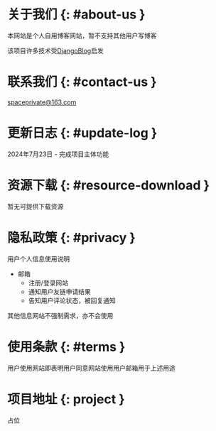 # 关于我们 {: #about-us }

本网站是个人自用博客网站，暂不支持其他用户写博客

该项目许多技术受[DjangoBlog](https://github.com/liangliangyy/DjangoBlog)启发

# 联系我们 {: #contact-us }

<spaceprivate@163.com>

# 更新日志 {: #update-log }

2024年7月23日 - 完成项目主体功能

# 资源下载 {: #resource-download }

暂无可提供下载资源

# 隐私政策 {: #privacy }

用户个人信息使用说明

- 邮箱
  - 注册/登录网站
  - 通知用户友链申请结果
  - 告知用户评论状态，被回复通知

其他信息网站不强制需求，亦不会使用

# 使用条款 {: #terms }

用户使用网站即表明用户同意网站使用用户邮箱用于上述用途

# 项目地址 {: project }

占位